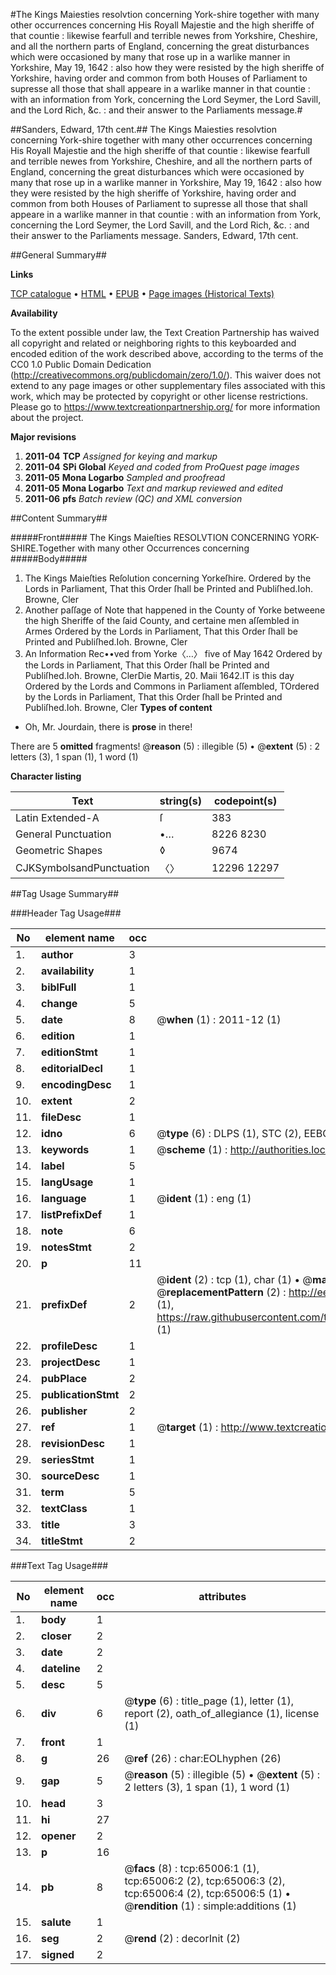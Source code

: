#The Kings Maiesties resolvtion concerning York-shire together with many other occurrences concerning His Royall Majestie and the high sheriffe of that countie : likewise fearfull and terrible newes from Yorkshire, Cheshire, and all the northern parts of England, concerning the great disturbances which were occasioned by many that rose up in a warlike manner in Yorkshire, May 19, 1642 : also how they were resisted by the high sheriffe of Yorkshire, having order and common from both Houses of Parliament to supresse all those that shall appeare in a warlike manner in that countie : with an information from York, concerning the Lord Seymer, the Lord Savill, and the Lord Rich, &c. : and their answer to the Parliaments message.#

##Sanders, Edward, 17th cent.##
The Kings Maiesties resolvtion concerning York-shire together with many other occurrences concerning His Royall Majestie and the high sheriffe of that countie : likewise fearfull and terrible newes from Yorkshire, Cheshire, and all the northern parts of England, concerning the great disturbances which were occasioned by many that rose up in a warlike manner in Yorkshire, May 19, 1642 : also how they were resisted by the high sheriffe of Yorkshire, having order and common from both Houses of Parliament to supresse all those that shall appeare in a warlike manner in that countie : with an information from York, concerning the Lord Seymer, the Lord Savill, and the Lord Rich, &c. : and their answer to the Parliaments message.
Sanders, Edward, 17th cent.

##General Summary##

**Links**

[TCP catalogue](http://www.ota.ox.ac.uk/tcp/)  • 
[HTML](http://tei.it.ox.ac.uk/tcp/Texts-HTML/free/A71/A71076.html)  • 
[EPUB](http://tei.it.ox.ac.uk/tcp/Texts-EPUB/free/A71/A71076.epub) • 
[Page images (Historical Texts)](https://historicaltexts.jisc.ac.uk/eebo-12640339e)

**Availability**

To the extent possible under law, the Text Creation Partnership has waived all copyright and related or neighboring rights to this keyboarded and encoded edition of the work described above, according to the terms of the CC0 1.0 Public Domain Dedication (http://creativecommons.org/publicdomain/zero/1.0/). This waiver does not extend to any page images or other supplementary files associated with this work, which may be protected by copyright or other license restrictions. Please go to https://www.textcreationpartnership.org/ for more information about the project.

**Major revisions**

1. __2011-04__ __TCP__ *Assigned for keying and markup*
1. __2011-04__ __SPi Global__ *Keyed and coded from ProQuest page images*
1. __2011-05__ __Mona Logarbo__ *Sampled and proofread*
1. __2011-05__ __Mona Logarbo__ *Text and markup reviewed and edited*
1. __2011-06__ __pfs__ *Batch review (QC) and XML conversion*

##Content Summary##

#####Front#####
The Kings Maieſties RESOLVTION CONCERNING YORK-SHIRE.Together with many other Occurrences concerning
#####Body#####

1. The Kings Maieſties Reſolution concerning Yorkeſhire.
Ordered by the Lords in Parliament, That this Order ſhall be Printed and Publiſhed.Ioh. Browne, Cler
1. Another paſſage of Note that happened in the County of Yorke betweene the high Sheriffe of the ſaid County, and certaine men aſſembled in Armes
Ordered by the Lords in Parliament, That this Order ſhall be Printed and Publiſhed.Ioh. Browne, Cler
1. An Information Rec••ved from Yorke〈…〉 five of May 1642
Ordered by the Lords in Parliament, That this Order ſhall be Printed and Publiſhed.Ioh. Browne, ClerDie Martis, 20. Maii 1642.IT is this day Ordered by the Lords and Commons in Parliament aſſembled, TOrdered by the Lords in Parliament, That this Order ſhall be Printed and Publiſhed.Ioh. Browne, Cler
**Types of content**

  * Oh, Mr. Jourdain, there is **prose** in there!

There are 5 **omitted** fragments! 
 @__reason__ (5) : illegible (5)  •  @__extent__ (5) : 2 letters (3), 1 span (1), 1 word (1)

**Character listing**


|Text|string(s)|codepoint(s)|
|---|---|---|
|Latin Extended-A|ſ|383|
|General Punctuation|•…|8226 8230|
|Geometric Shapes|◊|9674|
|CJKSymbolsandPunctuation|〈〉|12296 12297|

##Tag Usage Summary##

###Header Tag Usage###

|No|element name|occ|attributes|
|---|---|---|---|
|1.|__author__|3||
|2.|__availability__|1||
|3.|__biblFull__|1||
|4.|__change__|5||
|5.|__date__|8| @__when__ (1) : 2011-12 (1)|
|6.|__edition__|1||
|7.|__editionStmt__|1||
|8.|__editorialDecl__|1||
|9.|__encodingDesc__|1||
|10.|__extent__|2||
|11.|__fileDesc__|1||
|12.|__idno__|6| @__type__ (6) : DLPS (1), STC (2), EEBO-CITATION (1), OCLC (1), VID (1)|
|13.|__keywords__|1| @__scheme__ (1) : http://authorities.loc.gov/ (1)|
|14.|__label__|5||
|15.|__langUsage__|1||
|16.|__language__|1| @__ident__ (1) : eng (1)|
|17.|__listPrefixDef__|1||
|18.|__note__|6||
|19.|__notesStmt__|2||
|20.|__p__|11||
|21.|__prefixDef__|2| @__ident__ (2) : tcp (1), char (1)  •  @__matchPattern__ (2) : ([0-9\-]+):([0-9IVX]+) (1), (.+) (1)  •  @__replacementPattern__ (2) : http://eebo.chadwyck.com/downloadtiff?vid=$1&page=$2 (1), https://raw.githubusercontent.com/textcreationpartnership/Texts/master/tcpchars.xml#$1 (1)|
|22.|__profileDesc__|1||
|23.|__projectDesc__|1||
|24.|__pubPlace__|2||
|25.|__publicationStmt__|2||
|26.|__publisher__|2||
|27.|__ref__|1| @__target__ (1) : http://www.textcreationpartnership.org/docs/. (1)|
|28.|__revisionDesc__|1||
|29.|__seriesStmt__|1||
|30.|__sourceDesc__|1||
|31.|__term__|5||
|32.|__textClass__|1||
|33.|__title__|3||
|34.|__titleStmt__|2||


###Text Tag Usage###

|No|element name|occ|attributes|
|---|---|---|---|
|1.|__body__|1||
|2.|__closer__|2||
|3.|__date__|2||
|4.|__dateline__|2||
|5.|__desc__|5||
|6.|__div__|6| @__type__ (6) : title_page (1), letter (1), report (2), oath_of_allegiance (1), license (1)|
|7.|__front__|1||
|8.|__g__|26| @__ref__ (26) : char:EOLhyphen (26)|
|9.|__gap__|5| @__reason__ (5) : illegible (5)  •  @__extent__ (5) : 2 letters (3), 1 span (1), 1 word (1)|
|10.|__head__|3||
|11.|__hi__|27||
|12.|__opener__|2||
|13.|__p__|16||
|14.|__pb__|8| @__facs__ (8) : tcp:65006:1 (1), tcp:65006:2 (2), tcp:65006:3 (2), tcp:65006:4 (2), tcp:65006:5 (1)  •  @__rendition__ (1) : simple:additions (1)|
|15.|__salute__|1||
|16.|__seg__|2| @__rend__ (2) : decorInit (2)|
|17.|__signed__|2||
